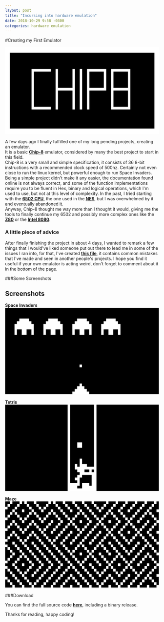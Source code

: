 ```yaml
---
layout: post
title: "Incursing into hardware emulation"
date: 2018-10-29 9:58 -0300
categories: hardware emulation
---
```


#Creating my First Emulator

![Image](https://raw.githubusercontent.com/ImanolFotia/Chip-8-Emulator/master/captures/c1.png)

A few days ago I finally fulfilled one of my long pending projects, creating an emulator.  
It is a basic **[Chip-8](https://en.wikipedia.org/wiki/CHIP-8)** emulator, considered by many the best project to start in this field.  
Chip-8 is a very small and simple specification, it consists of 36 8-bit instructions with a recommended clock speed of 500hz. Certainly not even close to run the linux kernel, 
but powerful enough to run Space Invaders.
Being a simple project didn't make it any easier, the documentation found online is not always correct, and some of the function implementations require you to be fluent in Hex, binary and logical operations, which I'm used to use, but not at this level of complexity.
In the past, I tried starting with the **[6502 CPU](https://en.wikipedia.org/wiki/MOS_Technology_6502)**, the one used in the **[NES](https://en.wikipedia.org/wiki/Nintendo_Entertainment_System)**, but I was overwhelmed by it and eventually abandoned it.  
Anyway, Chip-8 thought me way more than I thought it would, giving me the tools to finally continue my 6502 and possibly more complex ones like the **[Z80](https://en.wikipedia.org/wiki/Zilog_Z80)** or the **[Intel 8080](https://en.wikipedia.org/wiki/Intel_8080)**.  

### A little piece of advice
After finally finishing the project in about 4 days, I wanted to remark a few things that I would've liked someone put out there to lead me in some of the issues I ran into, for that, I've created **[this file](https://gist.github.com/ImanolFotia/2dc0cdf3f65cc4abaf21ab3673f0d553)**, it contains common mistakes that I've made and seen in another people's projects. I hope you find it useful if your own emulator is acting weird, don't forget to comment about it in the bottom of the page.

###Some Screenshots

## Screenshots

**Space Invaders**
![Image](https://raw.githubusercontent.com/ImanolFotia/Chip-8-Emulator/master/captures/c3.png "Space Invaders")  

**Tetris**
![Image](https://raw.githubusercontent.com/ImanolFotia/Chip-8-Emulator/master/captures/c2.png "Tetris")  

**Maze**
![Image](https://raw.githubusercontent.com/ImanolFotia/Chip-8-Emulator/master/captures/c4.png "Maze")  

###Download

You can find the full source code **[here](http://imanolfotia.com/Chip-8-Emulator)**, including a binary release.

Thanks for reading, happy coding!
